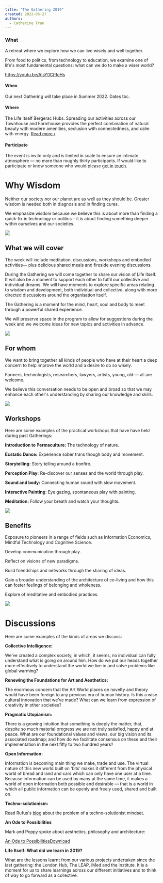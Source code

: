```yaml
---
title: "The Gathering 2019"
created: 2022-06-27
authors: 
  - Catherine Tran
---
```


### What

A retreat where we explore how we can live wisely and well together.

From food to politics, from technology to education, we examine one of life's most fundamental questions: what can we do to make a wiser world?

https://youtu.be/AlsY0CtRcHs

#### When

Our next Gathering will take place in Summer 2022. Dates tbc.

#### Where

The Life Itself Bergerac Hubs. Spreading our activities across our Townhouse and Farmhouse provides the perfect combination of natural beauty with modern amenities, seclusion with connectedness, and calm with energy. [Read more ›](https://lifeitself.org/bergerac/)

#### Participate

The event is invite only and is limited in scale to ensure an intimate atmosphere — no more than roughly thirty participants. If would like to participate or know someone who would please [get in touch](https://lifeitself.org/contact/).

# Why Wisdom

Neither our society nor our planet are as well as they should be. Greater wisdom is needed both in diagnosis and in finding cures.

We emphasize wisdom because we believe this is about more than finding a quick-fix in technology or politics – it is about finding something deeper within ourselves and our societies.

![](https://artearthtech.files.wordpress.com/2020/03/ales-krivec-2892-unsplash.jpg?w=580)

## What we will cover

The week will include meditation, discussions, workshops and embodied activities— plus delicious shared meals and fireside evening discussions.

During the Gathering we will come together to share our vision of Life Itself. It will also be a moment to support each other to fulfil our collective and individual dreams. We will have moments to explore specific areas relating to wisdom and development, both individual and collective, along with more directed discussions around the organisation itself. 

The Gathering is a moment for the mind, heart, soul and body to meet through a powerful shared experience.

We will preserve space in the program to allow for suggestions during the week and we welcome ideas for new topics and activities in advance.

![](https://artearthtech.files.wordpress.com/2020/03/200710_10150234235402942_7382081_n_720x461.jpg?w=580)

## For whom

We want to bring together all kinds of people who have at their heart a deep concern to help improve the world and a desire to do so wisely.

Farmers, technologists, researchers, lawyers, artists, young, old — all are welcome.

We believe this conversation needs to be open and broad so that we may enhance each other's understanding by sharing our knowledge and skills.

![](https://artearthtech.files.wordpress.com/2020/03/a_state_3.jpg?w=580)

## Workshops

Here are some examples of the practical workshops that have have held during past Gatherings:

**Introduction to Permaculture:** The technology of nature.

**Ecstatic Dance:** Experience sober trans though body and movement.

**Storytelling:** Story telling around a bonfire.

**Perception Play:** Re-discover our senses and the world through play.

**Sound and body:** Connecting human sound with slow movement.

**Interactive Painting:** Eye gazing, spontaneous play with painting.

**Meditation:** Follow your breath and watch your thoughts.

![](https://artearthtech.files.wordpress.com/2020/03/12961452_165466130514064_6522683904244243683_n_640x640.jpg?w=580)

## Benefits

Exposure to pioneers in a range of fields such as Information Economics, Mindful Technology and Cognitive Science.

Develop communication through play.

Reflect on visions of new paradigms.

Build friendships and networks through the sharing of ideas.

Gain a broader understanding of the architecture of co-living and how this can foster feelings of belonging and wholeness.

Explore of meditative and embodied practices.

![](https://artearthtech.files.wordpress.com/2020/03/1909newsletter-wanttostartyourownevent.jpg?w=580)

# Discussions

Here are some examples of the kinds of areas we discuss:

**Collective Intelligence:**

We've created a complex society, in which, it seems, no individual can fully understand what is going on around him. How do we put our heads together more effectively to understand the world we live in and solve problems like global warming?

**Renewing the Foundations for Art and Aesthetics:**

The enormous concern that the Art World places on novelty and theory would have been foreign to any previous era of human history. Is this a wise cultural innovation that we’ve made? What can we learn from expression of creativity in other societies?

**Pragmatic Utopianism:**

There is a growing intuition that something is deeply the matter, that, despite so much material progress we are not truly satisfied, happy and at peace. What are our foundational values and views, our big vision and its associated roadmap; and how do we facilitate consensus on these and their implementation in the next fifty to two hundred years?

**Open Information:**

Information is becoming main thing we make, trade and use. The virtual nature of this new world built on ‘bits’ makes it different from the physical world of bread and land and cars which can only have one user at a time. Because information can be used by many at the same time, it makes a world of open information both possible and desirable — that is a world in which all public information can be openly and freely used, shared and built on.

**Techno-solutionism:**

Read Rufus's [blog](https://lifeitself.org/2017/09/18/techno-solutionism/) about the problem of a techno-solutionist mindset.

**An Ode to Possibilities**

Mark and Poppy spoke about aesthetics, philosophy and architecture:

[An Ode to Possibilities](blob:https://lifeitself.org/f82ffaae-dd3a-431b-a9ff-dd887f44a02f)[Download](blob:https://lifeitself.org/f82ffaae-dd3a-431b-a9ff-dd887f44a02f)

**Life Itself: What did we learn in 2019?**

What are the lessons learnt from our various projects undertaken since the last gathering: the London Hub, The LEAP, iMed and the Institute. It is a moment for us to share learnings across our different initiatives and to think of way to go forward as a collective.
